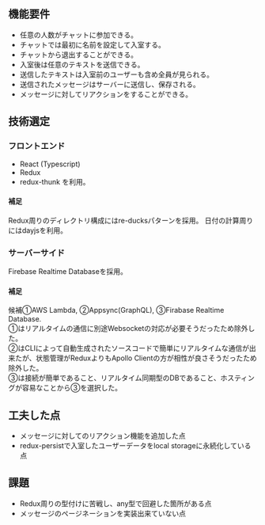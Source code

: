 ## 機能要件

- 任意の人数がチャットに参加できる。
- チャットでは最初に名前を設定して入室する。
- チャットから退出することができる。
- 入室後は任意のテキストを送信できる。
- 送信したテキストは入室前のユーザーも含め全員が見られる。
- 送信されたメッセージはサーバーに送信し、保存される。
- メッセージに対してリアクションをすることができる。

## 技術選定

### フロントエンド

- React (Typescript)
- Redux
- redux-thunk
を利用。
#### 補足

Redux周りのディレクトリ構成にはre-ducksパターンを採用。
日付の計算周りにはdayjsを利用。

### サーバーサイド

Firebase Realtime Databaseを採用。

#### 補足

候補①AWS Lambda, ②Appsync(GraphQL), ③Firabase Realtime Database.   
①はリアルタイムの通信に別途Websocketの対応が必要そうだったため除外した。  
②はCLIによって自動生成されたソースコードで簡単にリアルタイムな通信が出来たが、状態管理がReduxよりもApollo Clientの方が相性が良さそうだったため除外した。  
③は接続が簡単であること、リアルタイム同期型のDBであること、ホスティングが容易なことから③を選択した。  


## 工夫した点

- メッセージに対してのリアクション機能を追加した点
- redux-persistで入室したユーザーデータをlocal storageに永続化している点

## 課題

- Redux周りの型付けに苦戦し、any型で回避した箇所がある点
- メッセージのページネーションを実装出来ていない点
